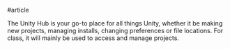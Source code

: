 #article

The Unity Hub is your go-to place for all things Unity, whether it be making new projects, managing installs, changing preferences or file locations. For class, it will mainly be used to access and manage projects.
